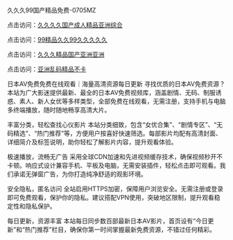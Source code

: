 
久久久99国产精品免费-0705MZ


点击访问：<a href="https://fdhf-454.pages.dev/">久久久久国产成人精品亚洲综合</a>

点击访问：<a href="https://cfad.pages.dev/">99精品久久99久久久久久</a>

点击访问：<a href="https://gfd-5xg.pages.dev/">久久久精品国产亚洲亚洲</a>

点击访问：<a href="https://gda-c7m.pages.dev/">亚洲乱码精品不卡</a>




日本AV免费免费在线观看｜海量高清资源每日更新
寻找优质的日本AV免费资源？本站为广大影迷提供最新、最全的日本AV免费视频库，涵盖剧情、无码、制服诱惑、素人、新人女优等多样类型，全部免费在线观看，无需注册，支持手机与电脑多终端播放，随时随地畅享高清大片。

丰富分类，轻松查找心仪影片
本站分类细致，包含“女优合集”、“剧情专区”、“无码精选”、“热门推荐”等，方便用户按喜好快速筛选。每部影片均配有高清封面、详细简介及标签说明，助你轻松了解影片内容，提升观看体验。

极速播放，流畅无广告
采用全球CDN加速和先进视频缓存技术，确保视频秒开不卡顿。响应式设计兼容手机、平板及电脑，无需安装插件，轻松点击即可观看。我们承诺无弹窗广告，为你打造纯净舒适的观影环境。

安全隐私，匿名访问
全站启用HTTPS加密，保障用户浏览安全。无需注册或登录即可免费观看，保护你的隐私。建议搭配VPN使用，突破地区限制，提升观看稳定性和隐私保护。

每日更新，资源丰富
本站每日同步数百部最新日本AV影片，首页设有“今日更新”和“热门推荐”栏目，确保你第一时间掌握最新免费资源，不错过任何精彩。

































<span style="display:none;">[Canonical link](  ）</span>
